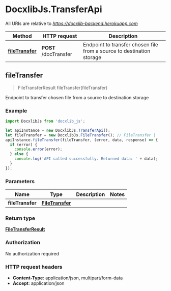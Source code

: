 # DocxlibJs.TransferApi

All URIs are relative to *https://docxlib-backend.herokuapp.com*

Method | HTTP request | Description
------------- | ------------- | -------------
[**fileTransfer**](TransferApi.md#fileTransfer) | **POST** /docTransfer | Endpoint to transfer chosen file from a source to destination storage



## fileTransfer

> FileTransferResult fileTransfer(fileTransfer)

Endpoint to transfer chosen file from a source to destination storage

### Example

```javascript
import DocxlibJs from 'docxlib_js';

let apiInstance = new DocxlibJs.TransferApi();
let fileTransfer = new DocxlibJs.FileTransfer(); // FileTransfer | 
apiInstance.fileTransfer(fileTransfer, (error, data, response) => {
  if (error) {
    console.error(error);
  } else {
    console.log('API called successfully. Returned data: ' + data);
  }
});
```

### Parameters


Name | Type | Description  | Notes
------------- | ------------- | ------------- | -------------
 **fileTransfer** | [**FileTransfer**](FileTransfer.md)|  | 

### Return type

[**FileTransferResult**](FileTransferResult.md)

### Authorization

No authorization required

### HTTP request headers

- **Content-Type**: application/json, multipart/form-data
- **Accept**: application/json

